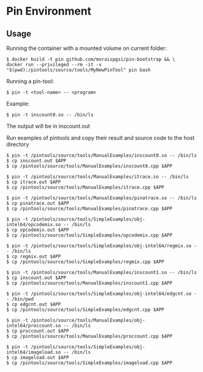 # Pin Environment

## Usage
Running the container with a mounted volume on current folder:
```
$ docker build -t pin github.com/moraispgsi/pin-bootstrap && \
docker run --privileged --rm -it -v "$(pwd):/pintools/source/tools/MyNewPinTool" pin bash
```

Running a pin-tool:
```
$ pin -t <tool-name> -- <program>
```

Example:
```
$ pin -t inscount0.so -- /bin/ls
```

The output will be in inscount.out

Run examples of pintools and copy their result and source code to the host directory

```
$ pin -t /pintools/source/tools/ManualExamples/inscount0.so -- /bin/ls
$ cp inscount.out $APP
$ cp /pintools/source/tools/ManualExamples/inscount0.cpp $APP
```
```	
$ pin -t /pintools/source/tools/ManualExamples/itrace.so -- /bin/ls
$ cp itrace.out $APP
$ cp /pintools/source/tools/ManualExamples/itrace.cpp $APP
```
```
$ pin -t /pintools/source/tools/ManualExamples/pinatrace.so -- /bin/ls
$ cp pinatrace.out $APP
$ cp /pintools/source/tools/ManualExamples/pinatrace.cpp $APP
```
```
$ pin -t /pintools/source/tools/SimpleExamples/obj-intel64/opcodemix.so -- /bin/ls
$ cp opcodemix.out $APP
$ cp /pintools/source/tools/SimpleExamples/opcodemix.cpp $APP
```
```
$ pin -t /pintools/source/tools/SimpleExamples/obj-intel64/regmix.so -- /bin/ls
$ cp regmix.out $APP
$ cp /pintools/source/tools/SimpleExamples/regmix.cpp $APP
```
```
$ pin -t /pintools/source/tools/ManualExamples/inscount1.so -- /bin/ls
$ cp inscount.out $APP
$ cp /pintools/source/tools/ManualExamples/inscount1.cpp $APP
```
```
$ pin -t /pintools/source/tools/SimpleExamples/obj-intel64/edgcnt.so -- /bin/pwd 
$ cp edgcnt.out $APP
$ cp /pintools/source/tools/SimpleExamples/edgcnt.cpp $APP
```
```
$ pin -t /pintools/source/tools/ManualExamples/obj-intel64/proccount.so -- /bin/ls
$ cp proccount.out $APP
$ cp /pintools/source/tools/ManualExamples/proccount.cpp $APP
```
```
$ pin -t /pintools/source/tools/SimpleExamples/obj-intel64/imageload.so -- /bin/ls
$ cp imageload.out $APP
$ cp /pintools/source/tools/SimpleExamples/imageload.cpp $APP
```
<!--stackedit_data:
eyJoaXN0b3J5IjpbMzM3NTc0MTUxXX0=
-->